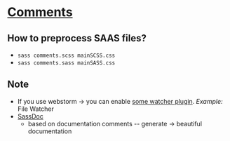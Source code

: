 # [Comments](https://sass-lang.com/documentation/comments/)

## How to preprocess SAAS files?
* `sass comments.scss mainSCSS.css`
* `sass comments.sass mainSASS.css`

## Note
* If you use webstorm -> you can enable [some watcher plugin](https://www.jetbrains.com/help/webstorm/transpiling-sass-less-and-scss-to-css.html). _Example:_ File Watcher
* [SassDoc](http://sassdoc.com/)
  * based on documentation comments -- generate -> beautiful documentation
